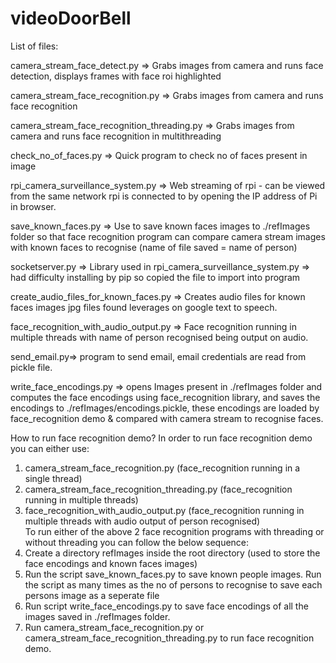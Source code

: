 # videoDoorBell
List of files:

camera_stream_face_detect.py => Grabs images from camera and runs face detection, displays frames with face roi highlighted

camera_stream_face_recognition.py => Grabs images from camera and runs face recognition

camera_stream_face_recognition_threading.py => Grabs images from camera and runs face recognition in multithreading

check_no_of_faces.py => Quick program to check no of faces present in image

rpi_camera_surveillance_system.py => Web streaming of rpi - can be viewed from the same network rpi is connected to by opening the IP address of Pi in browser.

save_known_faces.py => Use to save known faces images to ./refImages folder so that face recognition program can compare camera stream images with known faces to recognise (name of file saved = name of person)

socketserver.py => Library used in rpi_camera_surveillance_system.py => had difficulty installing by pip so copied the file to import into program

create_audio_files_for_known_faces.py => Creates audio files for known faces images jpg files found leverages on google text to speech.

face_recognition_with_audio_output.py => Face recognition running in multiple threads with name of person recognised being output on audio.

send_email.py=> program to send email, email credentials are read from pickle file.

write_face_encodings.py => opens Images present in ./refImages folder and computes the face encodings using face_recognition library, and saves the encodings to ./refImages/encodings.pickle, these encodings are loaded
by face_recognition demo & compared with camera stream to recognise faces.

How to run face recognition demo?
In order to run face recognition demo you can either use: 
  1) camera_stream_face_recognition.py (face_recognition running in a single thread)
  2) camera_stream_face_recognition_threading.py (face_recognition running in multiple threads)
  3) face_recognition_with_audio_output.py (face_recognition running in multiple threads with audio output of person recognised)  
To run either of the above 2 face recognition programs with threading or without threading you can follow the below sequence:
1) Create a directory refImages inside the root directory (used to store the face encodings and known faces images)
2) Run the script save_known_faces.py to save known people images. Run the script as many times as the no of persons to recognise to save each persons image as a seperate file
3) Run script write_face_encodings.py to save face encodings of all the images saved in ./refImages folder.
4) Run camera_stream_face_recognition.py or camera_stream_face_recognition_threading.py to run face recognition demo.
